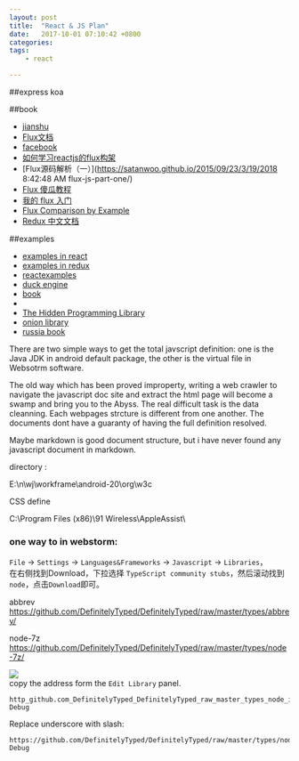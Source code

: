 ```yaml
---
layout: post
title:  "React & JS Plan"
date:   2017-10-01 07:10:42 +0800
categories:  
tags: 
    - react

---
```

##express koa



##book

* [jianshu](https://www.jianshu.com/c/d9ebf28e23c9)
* [Flux文档](https://chenyitian.gitbooks.io/react-docs/content/docs/flux.html)
* [facebook](https://facebook.github.io/flux/)
* [如何学习reactjs的flux构架](https://segmentfault.com/q/1010000003932135)
* [Flux源码解析（一）](https://satanwoo.github.io/2015/09/23/3/19/2018 8:42:48 AM flux-js-part-one/)
* [Flux 傻瓜教程](https://zhuanlan.zhihu.com/p/19900243)
* [我的 flux 入门](https://gist.github.com/teabyii/da9414fcc0fbe73c69a6)
* [Flux Comparison by Example](https://github.com/voronianski/flux-comparison)
* [Redux 中文文档](http://www.redux.org.cn)

##examples
* [examples in react](https://react.rocks)
* [examples in redux](https://redux.js.org/introduction/examples)
* [reactexamples](http://www.reactexamples.com/tag/react/)
* [duck engine](https://3g2upl4pq6kufc4m.onion/)
* [book](http://xfmro77i3lixucja.onion/search/?q=reactjs)
* [](http://dirnxxdraygbifgc.onion/)
* [The Hidden Programming Library](http://mx7rwxcountermqh.onion/)
* [onion library](http://wisebodyasltpgf3.onion/library/)
* [russia book](http://sblib3fk2gryb46d.onion/random/)

There are two simple ways to get the total javscript definition: one is the Java JDK in android default package, the other is the virtual file in Websotrm software. 

The old way which has been proved improperty, writing a web crawler to navigate the javascript doc site and extract the html page will become a swamp and bring you to the Abyss. The real difficult task is the data cleanning. Each webpages strcture is different from one another. The documents dont have a guaranty of having the full definition resolved.

Maybe markdown is good document structure, but i have never found any javascript document in markdown.

directory : 

E:\n\wj\workframe\android-20\org\w3c

CSS define

C:\Program Files (x86)\91 Wireless\AppleAssist\

### one way to in webstorm: ###

`File` -> `Settings` -> `Languages&Frameworks` -> `Javascript` -> `Libraries`，  
在右侧找到Download，下拉选择 `TypeScript community stubs`，然后滚动找到`node`，点击`Download`即可。


abbrev	https://github.com/DefinitelyTyped/DefinitelyTyped/raw/master/types/abbrev/

node-7z	https://github.com/DefinitelyTyped/DefinitelyTyped/raw/master/types/node-7z/


![](https://i.imgur.com/OlpIffP.gif)  
copy the address form the `Edit Library` panel.
```
http_github.com_DefinitelyTyped_DefinitelyTyped_raw_master_types_node_index.d.ts	Debug
```
Replace underscore with slash:
```
https://github.com/DefinitelyTyped/DefinitelyTyped/raw/master/types/node/inspector.d.ts	Debug
```